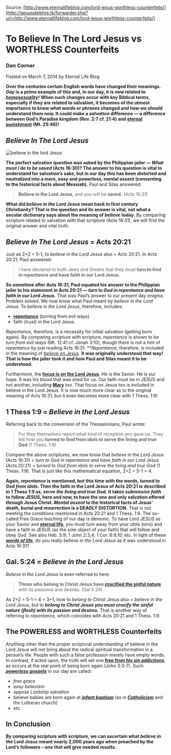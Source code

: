 <!--t To Believe In The Lord Jesus vs WORTHLESS Counterfeits t-->
<!--d  d-->

Source: [http://www.eternallifeblog.com/lord-jesus-worthless-counterfeits/](http://gesundelehre.tk/forwarder.php?url=http://www.eternallifeblog.com/lord-jesus-worthless-counterfeits/)


# To Believe In The Lord Jesus vs WORTHLESS Counterfeits

### Dan Corner

Posted on March 7, 2014 by Eternal Life Blog

**Over the centuries certain English words have changed their meanings. _Gay_ is a prime example of this and, in our day, it is now related to [_homosexuality_](http://www.evangelicaloutreach.org/homosexual.htm "I Was Headed For Hell as a Homosexual")! When such changes occur with key Biblical terms, especially if they are related to salvation, it becomes of the utmost importance to know what words or phrases changed and how we should understand them now. It could make a _salvation_ difference — a difference between God’s Paradise kingdom (Rev. 2:7 cf. 21:4) and [eternal punishment](http://www.evangelicaloutreach.org/eternaltorment.htm "Eternal Torment") (Mt. 25:46)!**


## _Believe In The Lord Jesus_

![believe in the lord Jesus](believe-in-jesus.jpg "believe in the lord Jesus")

**The perfect salvation question was asked by the Philippian jailer — _What must I do to be saved_ (Acts 16:30)? The answer to his question is vital to understand for salvation’s sake, but in our day this has been distorted and neutralized into a mere, easy and powerless, mental assent (consenting to the historical facts about Messiah).** Paul and Silas answered:

> **Believe in the Lord Jesus**, and you will be **saved.** (Acts 16:31)

**What did _believe in the Lord Jesus_ mean back in first century Christianity? That is the question and its answer is vital, not what a secular dictionary says about the meaning of _believe_ today.** By comparing scripture related to salvation with that scripture (Acts 16:31), we will find the original answer and vital truth.


## _Believe In The Lord Jesus_ = Acts 20:21

Just as 2+2 = 5-1, to _believe in the Lord Jesus_ also = Acts 20:21\. In Acts 20:21, Paul answered:

> I have declared to both Jews and Greeks that they must **turn to God in repentance and have faith in our Lord Jesus.**

**So sometime after Acts 16:31, Paul equated his answer to the Philippian jailer to his statement in Acts 20:21 — _turn to God in repentance and have faith in our Lord Jesus._** That was Paul’s answer to our present day enigma. Problem solved. We now know what Paul meant by _believe in the Lord Jesus_. To _believe in the Lord Jesus_, therefore, includes:

-  [**repentance**](http://www.evangelicaloutreach.org/repentance.htm "Biblical Repentance") (turning from evil ways)
-  faith (trust) in the Lord Jesus

_Repentance,_ therefore, is a necessity for initial salvation (getting born again). By comparing scripture with scripture, _repentance_ is shown to be _turn from evil ways_ (Mt. 12:41 cf. Jonah 3:10), though there is not a hint of _repentance_ by just reading Acts 16:31\. **_Repentance_, therefore, is included in the meaning of [_believe on Jesus_](http://www.evangelicaloutreach.org/believing.htm "Is Believing On Jesus The Same As Obeying Him"). **It was originally understood that way! That is how the jailer took it and how Paul and Silas meant it to be understood.**

Furthermore, the [**focus is on the Lord Jesus**](http://www.evangelicaloutreach.org/Jesusfocus.htm "Jesus Focus"). He is the Savior. He is our hope. It was his blood that was shed for us. Our faith must be in JESUS and not another, including [**Mary**](http://www.evangelicaloutreach.org/mary.htm "Fabricated Mary of Catholicism") too. That focus on Jesus too is included in believe in the Lord Jesus. It is now much more clear as to the original meaning of Acts 16:31, but it even becomes more clear with 1 Thess. 1:9!


## 1 Thess 1:9 = _Believe in the Lord Jesus_

Referring back to the conversion of the Thessalonians, Paul wrote:

> For they themselves report what kind of reception you gave us. They tell how you **turned to God from idols to serve the living and true God** (1 Thess. 1:9)

Compare the above scriptures, we now know that _believe in the Lord Jesus_ (Acts 16:31) = _turn to God in repentance and have faith in our Lord Jesus_ (Acts 20:21) = _turned to God from idols to serve the living and true God_ (1 Thess. 1:9). That is just like this mathematical equation, 2+2 = 5-1 = 4.

**Again, _repentance_ is mentioned, but this time with the words, _turned to God from idols_. Then the faith in the Lord Jesus of Acts 20:21 is described in 1 Thess 1:9 as, _serve the living and true God._ It takes _submissive faith_ to follow JESUS, here and now, to have the one and only salvation offered through Jesus Christ. _Mental assent_ to the historical facts of Jesus’ death, burial and resurrection is a DEADLY DISTORTION.** That is not meeting the conditions mentioned in Acts 20:21 and 1 Thess. 1:9\. The so-called Free Grace teaching of our day is demonic. To have Lord JESUS as your Savior and [**eternal life**](http://www.eternallifeblog.com/2012/02/27/what-is-eternal-life/ "What Is Eternal Life"), you must turn away from your idols (sins) and have a faith in JESUS (as the sole object of your faith) that will follow and obey God. See also Heb. 5:9; 1 John 2:3,4; 1 Cor. 6:9,10; etc. In light of these [_**words of life**_](http://www.eternallifeblog.com/2011/10/15/words-eternal-life/ "Words of Eternal Life"), do you really _believe in the Lord Jesus_ as it was understood in Acts 16:31?


## Gal. 5:24 = _Believe in the Lord Jesus_

_Believe in the Lord Jesus_ is even referred to here:

> **Those who belong to Christ Jesus have [crucified the sinful nature](http://www.evangelicaloutreach.org/crucify-the-flesh.htm "Crucify The Flesh")** with its passions and desires. (Gal 5:24)

As 2+2 = 5-1 = 4 = 3+1, how to _belong to Christ Jesus_ also = _believe in the Lord Jesus_, but to **_belong to Christ Jesus you must crucify the sinful nature (flesh) with its passion and desires._** That is another way of referring to _repentance,_ which coincides with Acts 20:21 and 1 Thess. 1:9.


## The POWERLESS and WORTHLESS Counterfeits

Anything other than the proper scriptural understanding of believe in the Lord Jesus will not bring about the radical spiritual transformation in a person’s life. People with such a false profession merely have empty words. In contrast, if acted upon, the truth will set one [**free from his sin addictions**](http://www.evangelicaloutreach.org/romans6.htm "Freed From Sin Addictions"), as occurs at the real point of being born again (John 3:3-7). Such [_**powerless gospels**_](http://www.evangelicaloutreach.org/form-of-godliness.htm "Form Of Godliness") in our day are called:

-   _free grace_
-   _easy believism_
-   oppose _Lordship salvation_
-   believe babies are born again at [_**infant baptism**_](http://www.evangelicaloutreach.org/infantbaptism.htm "Infant Baptism") (as in [_**Catholicism**_](http://www.evangelicaloutreach.org/catholic.htm "Former Roman Catholic") and the Lutheran church)
-   etc.


## In Conclusion

**By comparing scripture with scripture, we can ascertain what _believe in the Lord Jesus_ meant nearly 2,000 years ago when preached by the Lord’s followers – one that will give needed results.**